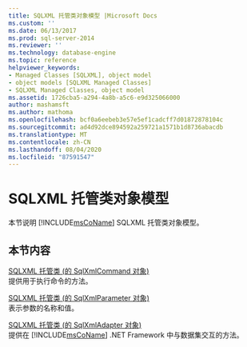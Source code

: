 ```yaml
---
title: SQLXML 托管类对象模型 |Microsoft Docs
ms.custom: ''
ms.date: 06/13/2017
ms.prod: sql-server-2014
ms.reviewer: ''
ms.technology: database-engine
ms.topic: reference
helpviewer_keywords:
- Managed Classes [SQLXML], object model
- object models [SQLXML Managed Classes]
- SQLXML Managed Classes, object model
ms.assetid: 1726cba5-a294-4a8b-a5c6-e9d325066000
author: mashamsft
ms.author: mathoma
ms.openlocfilehash: bcf0a6eebeb3e57e5ef1cadcff7d01872878104c
ms.sourcegitcommit: ad4d92dce894592a259721a1571b1d8736abacdb
ms.translationtype: MT
ms.contentlocale: zh-CN
ms.lasthandoff: 08/04/2020
ms.locfileid: "87591547"
---
```

# <a name="sqlxml-managed-classes-object-model"></a>SQLXML 托管类对象模型
  本节说明 [!INCLUDE[msCoName](../../includes/msconame-md.md)] SQLXML 托管类对象模型。  
  
## <a name="in-this-section"></a>本节内容  
 [SQLXML 托管类 &#40;的 SqlXmlCommand 对象&#41;](../../relational-databases/sqlxml-annotated-xsd-schemas-xpath-queries/net-framework-classes/sqlxml-4-0-net-framework-support-managed-classes.md)  
 提供用于执行命令的方法。  
  
 [SQLXML 托管类 &#40;的 SqlXmlParameter 对象&#41;](../../relational-databases/sqlxml-annotated-xsd-schemas-xpath-queries/net-framework-classes/sqlxml-managed-classes-sqlxmlparameter-object.md)  
 表示参数的名称和值。  
  
 [SQLXML 托管类 &#40;的 SqlXmlAdapter 对象&#41;](../../relational-databases/sqlxml-annotated-xsd-schemas-xpath-queries/net-framework-classes/sqlxml-managed-classes-sqlxmladapter-object.md)  
 提供在 [!INCLUDE[msCoName](../../includes/msconame-md.md)] .NET Framework 中与数据集交互的方法。  
  
  

